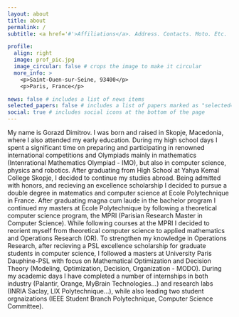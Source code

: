 ```yaml
---
layout: about
title: about
permalink: /
subtitle: <a href='#'>Affiliations</a>. Address. Contacts. Moto. Etc.

profile:
  align: right
  image: prof_pic.jpg
  image_circular: false # crops the image to make it circular
  more_info: >
    <p>Saint-Ouen-sur-Seine, 93400</p>
    <p>Paris, France</p>

news: false # includes a list of news items
selected_papers: false # includes a list of papers marked as "selected={true}"
social: true # includes social icons at the bottom of the page
---
```


My name is Gorazd Dimitrov. I was born and raised in Skopje, Macedonia, where I also attended my early education. 
During my high school days I spent a significant time on preparing and participating in renowned international competitions and Olympiads mainly in mathematics (Intenrational Mathematics Olympiad - IMO), but also in computer science, physics and robotics. After graduating from High School at Yahya Kemal College Skopje, I decided to continue my studies abroad. 
Being admitted with honors, and recieving an excellence scholarship I decided to pursue a double degree in matematics and computer science at Ecole Polytechnique in France. After graduating magna cum laude in the bachelor program I continued my masters at Ecole Polytechnique by following a theoretical computer science program, the MPRI (Parisian Research Master in Computer Science). 
While following courses at the MPRI I decided to reorient myself from theoretical computer science to applied mathematics and Operations Research (OR). To strengthen my knowledge in Operations Research, after recieving a PSL excellence scholarship for graduate students in computer science, I followed a masters at University Paris Dauphine-PSL with focus on Mathematical Optimization and Decision Theory (Modeling, Optimization, Decision, Organization - MODO).
During my academic days I have completed a number of internships in both industry (Palantir, Orange, MyBrain Technologies...) and research labs (INRIA Saclay, LIX Polytechnique...), while also leading two student orgnaizations (IEEE Student Branch Polytechnique, Computer Science Committee).